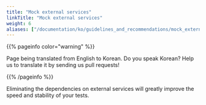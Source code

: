 ```yaml
---
title: "Mock external services"
linkTitle: "Mock external services"
weight: 6
aliases: ["/documentation/ko/guidelines_and_recommendations/mock_external_services/"]  
---
```


{{% pageinfo color="warning" %}}
<p class="lead">
   <i class="fas fa-language display-4"></i> 
   Page being translated from 
   English to Korean. Do you speak Korean? Help us to translate
   it by sending us pull requests!
</p>
{{% /pageinfo %}}

Eliminating the dependencies on external services will greatly improve
the speed and stability of your tests.
